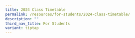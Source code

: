 ```yaml
---
title: 2024 Class Timetable
permalink: /resources/for-students/2024-class-timetable/
description: ""
third_nav_title: For Students
variant: tiptap
---
```

<p></p>
